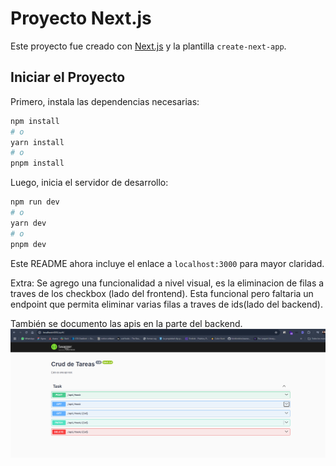 # Proyecto Next.js

Este proyecto fue creado con [Next.js](https://nextjs.org) y la plantilla `create-next-app`.

## Iniciar el Proyecto

Primero, instala las dependencias necesarias:

```bash
npm install
# o
yarn install
# o
pnpm install
```

Luego, inicia el servidor de desarrollo:

```bash
npm run dev
# o
yarn dev
# o
pnpm dev
```

Este README ahora incluye el enlace a `localhost:3000` para mayor claridad.

Extra: Se agrego una funcionalidad a nivel visual, es la eliminacion de filas a traves de los checkbox (lado del frontend). Esta funcional pero faltaria un endpoint que permita eliminar varias filas a traves de ids(lado del backend).

También se documento las apis en la parte del backend.
![alt text](image.png)

